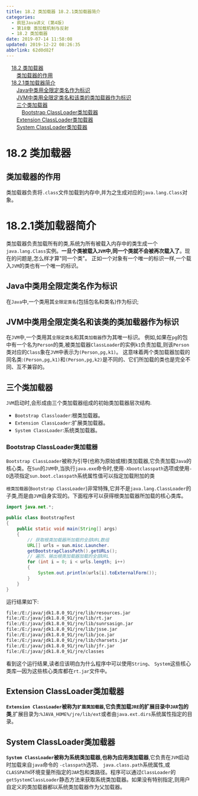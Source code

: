 ```yaml
---
title: 18.2 类加载器 18.2.1类加载器简介
categories: 
  - 疯狂Java讲义 (第4版)
  - 第18章 类加载机制与反射
  - 18.2 类加载器
date: 2019-07-14 11:58:08
updated: 2019-12-22 08:26:35
abbrlink: 62d0d82f
---
```

<div id='my_toc'><a href="/JavaReadingNotes/62d0d82f/#18-2-类加载器" class="header_1">18.2 类加载器</a><br><a href="/JavaReadingNotes/62d0d82f/#类加载器的作用" class="header_2">类加载器的作用</a><br><a href="/JavaReadingNotes/62d0d82f/#18-2-1类加载器简介" class="header_1">18.2.1类加载器简介</a><br><a href="/JavaReadingNotes/62d0d82f/#Java中类用全限定类名作为标识" class="header_2">Java中类用全限定类名作为标识</a><br><a href="/JavaReadingNotes/62d0d82f/#JVM中类用全限定类名和该类的类加载器作为标识" class="header_2">JVM中类用全限定类名和该类的类加载器作为标识</a><br><a href="/JavaReadingNotes/62d0d82f/#三个类加载器" class="header_2">三个类加载器</a><br><a href="/JavaReadingNotes/62d0d82f/#Bootstrap-ClassLoader类加载器" class="header_3">Bootstrap ClassLoader类加载器</a><br><a href="/JavaReadingNotes/62d0d82f/#Extension-ClassLoader类加载器" class="header_2">Extension ClassLoader类加载器</a><br><a href="/JavaReadingNotes/62d0d82f/#System-ClassLoader类加载器" class="header_2">System ClassLoader类加载器</a><br></div>
<style>.header_1{margin-left: 1em;}.header_2{margin-left: 2em;}.header_3{margin-left: 3em;}.header_4{margin-left: 4em;}.header_5{margin-left: 5em;}.header_6{margin-left: 6em;}</style>
<!--more-->
<script>if (navigator.platform.search('arm')==-1){document.getElementById('my_toc').style.display = 'none';}var e,p = document.getElementsByTagName('p');while (p.length>0) {e = p[0];e.parentElement.removeChild(e);}</script>

<!--end-->
# 18.2 类加载器 #
## 类加载器的作用 ##
类加载器负责将`.class`文件加载到内存中,并为之生成对应的`java.lang.Class`对象。
# 18.2.1类加载器简介 #
类加载器负责加载所有的类,系统为所有被载入内存中的类生成一个`java.lang.Class`实例。**一旦个类被载入`JVM`中,同一个类就不会被再次载入了**。现在的问题是,怎么样才算"同一个类"。
正如一个对象有一个唯一的标识一样,一个载入`JVM`的类也有一个唯一的标识。
## Java中类用全限定类名作为标识 ##
在`Java`中,一个类用其`全限定类名`(包括包名和类名)作为标识;
## JVM中类用全限定类名和该类的类加载器作为标识 ##
在`JVM`中,一个类用其`全限定类名`和其`类加载器`作为其唯一标识。
例如,如果在`pg`的包中有一个名为`Person`的类,被类加载器`ClassLoader`的实例`k1`负责加载,则该`Person`类对应的`Class`象在`JVM`中表示为`(Person,pg,k1)`。
这意味着两个类加载器加载的同名类:`(Person,pg,k1)`和`(Person,pg,k2)`是不同的、它们所加载的类也是完全不同、互不兼容的。

## 三个类加载器 ##
`JVM`启动时,会形成由三个类加载器组成的初始类加载器层次结构.
- `Bootstrap Classloader`:根类加载器。
- `Extension ClassLoader`:扩展类加载器。
- `System ClassLoader`:系统类加载器。

### Bootstrap ClassLoader类加载器 ###
`Bootstrap ClassLoader`被称为引导(也称为原始或根)类加载器,它负责加载`Java`的核心类。在`Sun`的`JVM`中,当执行`java.exe`命令时,使用`-Xbootclasspath`选项或使用`-D`选项指定`sun.boot.classpath`系统属性值可以指定加载附加的类

`根类加载器`(`Bootstrap ClassLoader`)非常特殊,它并不是`java.lang.ClassLoader`的子类,而是由`JVM`自身实现的。下面程序可以获得根类加载器所加载的核心类库。
```java
import java.net.*;

public class BootstrapTest
{
    public static void main(String[] args)
    {
        // 获取根类加载器所加载的全部URL数组
        URL[] urls = sun.misc.Launcher.
        getBootstrapClassPath().getURLs();
        // 遍历、输出根类加载器加载的全部URL
        for (int i = 0; i < urls.length; i++)
        {
            System.out.println(urls[i].toExternalForm());
        }
    }
}
```
运行结果如下:
```cmd
file:/E:/java/jdk1.8.0_91/jre/lib/resources.jar
file:/E:/java/jdk1.8.0_91/jre/lib/rt.jar
file:/E:/java/jdk1.8.0_91/jre/lib/sunrsasign.jar
file:/E:/java/jdk1.8.0_91/jre/lib/jsse.jar
file:/E:/java/jdk1.8.0_91/jre/lib/jce.jar
file:/E:/java/jdk1.8.0_91/jre/lib/charsets.jar
file:/E:/java/jdk1.8.0_91/jre/lib/jfr.jar
file:/E:/java/jdk1.8.0_91/jre/classes
```
看到这个运行结果,读者应该明白为什么程序中可以使用`String`、 `System`这些核心类库—因为这些核心类库都在`rt.jar`文件中。
## Extension ClassLoader类加载器 ##
**`Extension ClassLoader`被称为`扩展类加载器`,它负责加载`JRE`的扩展目录中`JAR`包的类**,扩展目录为:`%JAVA_HOME%/jre/lib/ext`或者由`java.ext.dirs`系统属性指定的目录。
## System ClassLoader类加载器 ##
**`System ClassLoader`被称为系统类加载器,也称为应用类加载器**,它负责在`JVM`启动时加载来自`java`命令的 `-classpath`选项、 `java.class.path`系统属性,或`CLASSPATH`环境变量所指定的`JAR`包和类路径。程序可以通过`ClassLoader`的`getSystemClassLoader`静态方法来获取系统类加载器。如果没有特别指定,则用户自定义的类加载器都以系统类加载器作为父加载器。


